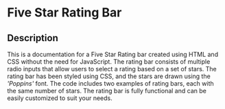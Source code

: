 # Five Star Rating Bar

## Description

This is a documentation for a Five Star Rating bar created using HTML and CSS without the need for JavaScript. The rating bar consists of multiple radio inputs that allow users to select a rating based on a set of stars. The rating bar has been styled using CSS, and the stars are drawn using the _'Poppins'_ font. The code includes two examples of rating bars, each with the same number of stars. The rating bar is fully functional and can be easily customized to suit your needs.
